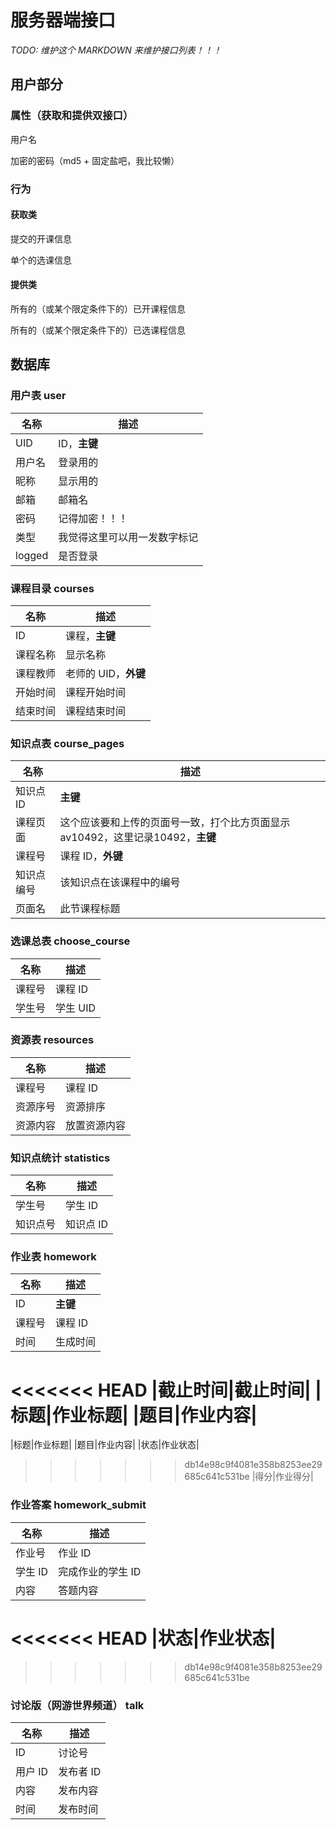 服务器端接口
==================
*TODO: 维护这个 MARKDOWN 来维护接口列表！！！*


## 用户部分
### 属性（获取和提供双接口）
用户名

加密的密码（md5 + 固定盐吧，我比较懒）

### 行为
#### 获取类
提交的开课信息

单个的选课信息

#### 提供类
所有的（或某个限定条件下的）已开课程信息

所有的（或某个限定条件下的）已选课程信息

## 数据库
### 用户表 user
|名称|描述|
|---|---|
|UID|ID，**主键**|
|用户名|登录用的|
|昵称|显示用的|
|邮箱|邮箱名|
|密码|记得加密！！！|
|类型|我觉得这里可以用一发数字标记|
|logged|是否登录|

### 课程目录 courses
|名称|描述|
|---|---|
|ID|课程，**主键**|
|课程名称|显示名称|
|课程教师|老师的 UID，**外键**|
|开始时间|课程开始时间|
|结束时间|课程结束时间|

### 知识点表 course_pages
|名称|描述|
|---|---|
|知识点 ID|**主键**|
|课程页面|这个应该要和上传的页面号一致，打个比方页面显示 av10492，这里记录10492，**主键**|
|课程号|课程 ID，**外键**|
|知识点编号|该知识点在该课程中的编号|
|页面名|此节课程标题|

### 选课总表 choose_course
|名称|描述|
|---|---|
|课程号|课程 ID|
|学生号|学生 UID|

### 资源表 resources
|名称|描述|
|---|---|
|课程号|课程 ID|
|资源序号|资源排序|
|资源内容|放置资源内容|

### 知识点统计 statistics
|名称|描述|
|---|---|
|学生号|学生 ID|
|知识点号|知识点 ID|

### 作业表 homework
|名称|描述|
|---|---|
|ID|**主键**|
|课程号|课程 ID|
|时间|生成时间|
<<<<<<< HEAD
|截止时间|截止时间|
|标题|作业标题|
|题目|作业内容|
=======
|标题|作业标题|
|题目|作业内容|
|状态|作业状态|
>>>>>>> db14e98c9f4081e358b8253ee29685c641c531be
|得分|作业得分|

### 作业答案 homework_submit
|名称|描述|
|---|---|
|作业号|作业 ID|
|学生 ID|完成作业的学生 ID|
|内容|答题内容|
<<<<<<< HEAD
|状态|作业状态|
=======
>>>>>>> db14e98c9f4081e358b8253ee29685c641c531be

### 讨论版（网游世界频道） talk
|名称|描述|
|---|---|
|ID|讨论号|
|用户 ID|发布者 ID|
|内容|发布内容|
|时间|发布时间|